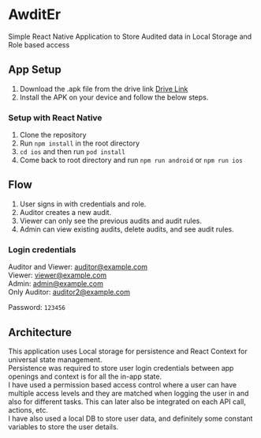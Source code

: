 # AwditEr
Simple React Native Application to Store Audited data in Local Storage and Role based access

## App Setup
1. Download the .apk file from the drive link [Drive Link](https://drive.google.com/drive/folders/1DYZhxkxdlkV_pEnAWA0eEueJSmOWRX18?usp=sharing)
2. Install the APK on your device and follow the below steps.

### Setup with React Native
1. Clone the repository
2. Run `npm install` in the root directory
3. `cd ios` and then run `pod install`
4. Come back to root directory and run `npm run android` or `npm run ios`

## Flow
1. User signs in with credentials and role.
2. Auditor creates a new audit.
3. Viewer can only see the previous audits and audit rules.
4. Admin can view existing audits, delete audits, and see audit rules.

### Login credentials
Auditor and Viewer: auditor@example.com<br />
Viewer: viewer@example.com<br />
Admin: admin@example.com<br />
Only Auditor: auditor2@example.com<br />

Password: `123456`

## Architecture
This application uses Local storage for persistence and React Context for universal state management.<br />
Persistence was required to store user login credentials between app openings and context is for all the in-app state.<br />
I have used a permission based access control where a user can have multiple access levels and they are matched when logging the user in and also for different tasks. This can later also be integrated on each API call, actions, etc.<br />
I have also used a local DB to store user data, and definitely some constant variables to store the user details.